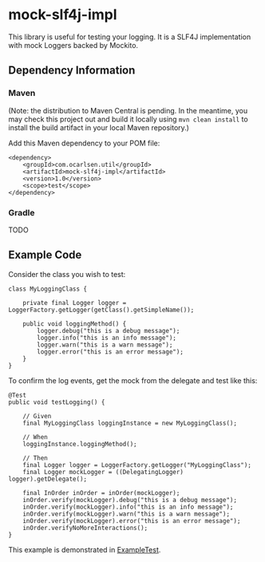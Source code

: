 # mock-slf4j-impl

This library is useful for testing your logging. It is a SLF4J implementation with mock Loggers backed by Mockito.

## Dependency Information

### Maven

(Note: the distribution to Maven Central is pending. In the meantime, you may check this project out and build it locally
using `mvn clean install` to install the build artifact in your local Maven repository.)

Add this Maven dependency to your POM file:

    <dependency>
        <groupId>com.ocarlsen.util</groupId>
        <artifactId>mock-slf4j-impl</artifactId>
        <version>1.0</version>  
        <scope>test</scope>        
    </dependency>

### Gradle

TODO

## Example Code

Consider the class you wish to test:

    class MyLoggingClass {

        private final Logger logger = LoggerFactory.getLogger(getClass().getSimpleName());

        public void loggingMethod() {
            logger.debug("this is a debug message");
            logger.info("this is an info message");
            logger.warn("this is a warn message");
            logger.error("this is an error message");
        }
    }

To confirm the log events, get the mock from the delegate and test like this:

    @Test
    public void testLogging() {

        // Given
        final MyLoggingClass loggingInstance = new MyLoggingClass();

        // When
        loggingInstance.loggingMethod();

        // Then
        final Logger logger = LoggerFactory.getLogger("MyLoggingClass");
        final Logger mockLogger = ((DelegatingLogger) logger).getDelegate();

        final InOrder inOrder = inOrder(mockLogger);
        inOrder.verify(mockLogger).debug("this is a debug message");
        inOrder.verify(mockLogger).info("this is an info message");
        inOrder.verify(mockLogger).warn("this is a warn message");
        inOrder.verify(mockLogger).error("this is an error message");
        inOrder.verifyNoMoreInteractions();
    }

This example is demonstrated in [ExampleTest](src/test/java/com/ocarlsen/util/ExampleTest.java).

